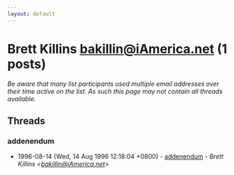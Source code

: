 ```yaml
---
layout: default
---
```


# Brett Killins <bakillin@iAmerica.net> (1 posts)

_Be aware that many list participants used multiple email addresses over their time active on the list. As such this page may not contain all threads available._

## Threads

### addenendum
+ 1996-08-14 (Wed, 14 Aug 1996 12:18:04 +0800) - [addenendum](/archive/1996/08/9ab38751d0075280f25cc45d22d7efd2f55a138e0ab0b4dbffcf36a273fc7a5a) - _Brett Killins \<bakillin@iAmerica.net\>_

